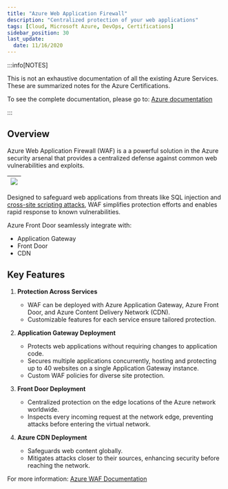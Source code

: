 ```yaml
---
title: "Azure Web Application Firewall"
description: "Centralized protection of your web applications"
tags: [Cloud, Microsoft Azure, DevOps, Certifications]
sidebar_position: 30
last_update:
  date: 11/16/2020
---
```



:::info[NOTES]

This is not an exhaustive documentation of all the existing Azure Services. These are summarized notes for the Azure Certifications.

To see the complete documentation, please go to: [Azure documentation](https://learn.microsoft.com/en-us/azure/?product=popular)

:::



## Overview

Azure Web Application Firewall (WAF) is a a powerful solution in the Azure security arsenal that provides a centralized defense against common web vulnerabilities and exploits. 

|![](/img/docs/azure-web-app-fw-cdn-app-gw-frontdoor.png)|
|-|

Designed to safeguard web applications from threats like SQL injection and [cross-site scripting attacks](/docs/007-Cybersecurity/051-List-of-Attacks/099-Other-Attacks.md), WAF simplifies protection efforts and enables rapid response to known vulnerabilities.

Azure Front Door seamlessly integrate with:

- Application Gateway
- Front Door 
- CDN

## Key Features

1. **Protection Across Services**
   - WAF can be deployed with Azure Application Gateway, Azure Front Door, and Azure Content Delivery Network (CDN).
   - Customizable features for each service ensure tailored protection.

2. **Application Gateway Deployment**
   - Protects web applications without requiring changes to application code.
   - Secures multiple applications concurrently, hosting and protecting up to 40 websites on a single Application Gateway instance.
   - Custom WAF policies for diverse site protection.

3. **Front Door Deployment**
   - Centralized protection on the edge locations of the Azure network worldwide.
   - Inspects every incoming request at the network edge, preventing attacks before entering the virtual network.

4. **Azure CDN Deployment**
   - Safeguards web content globally.
   - Mitigates attacks closer to their sources, enhancing security before reaching the network.

For more information: [Azure WAF Documentation](https://learn.microsoft.com/en-us/azure/web-application-firewall/)


   